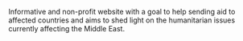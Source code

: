 Informative and non-profit website with a goal to help sending aid to affected countries and aims to shed light on the humanitarian issues currently affecting the Middle East. 